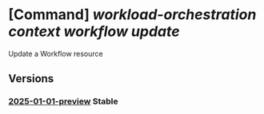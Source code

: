 # [Command] _workload-orchestration context workflow update_

Update a Workflow resource

## Versions

### [2025-01-01-preview](/Resources/mgmt-plane/L3N1YnNjcmlwdGlvbnMve30vcmVzb3VyY2Vncm91cHMve30vcHJvdmlkZXJzL21pY3Jvc29mdC5lZGdlL2NvbnRleHRzL3t9L3dvcmtmbG93cy97fQ==/2025-01-01-preview.xml) **Stable**

<!-- mgmt-plane /subscriptions/{}/resourcegroups/{}/providers/microsoft.edge/contexts/{}/workflows/{} 2025-01-01-preview -->
